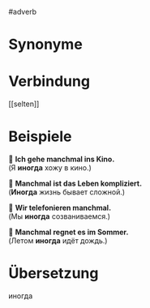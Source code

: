 #adverb
# Synonyme

# Verbindung 
[[selten]]
# Beispiele
🔹 **Ich gehe manchmal ins Kino.**  
(Я **иногда** хожу в кино.)

🔹 **Manchmal ist das Leben kompliziert.**  
(**Иногда** жизнь бывает сложной.)

🔹 **Wir telefonieren manchmal.**  
(Мы **иногда** созваниваемся.)

🔹 **Manchmal regnet es im Sommer.**  
(Летом **иногда** идёт дождь.)
# Übersetzung
иногда